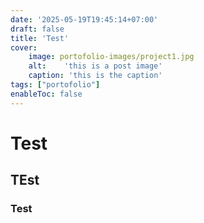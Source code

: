 ```yaml
---
date: '2025-05-19T19:45:14+07:00'
draft: false
title: 'Test'
cover:
    image: portofolio-images/project1.jpg
    alt:    'this is a post image'
    caption: 'this is the caption'
tags: ["portofolio"]
enableToc: false
---
```

# Test

## TEst

### Test